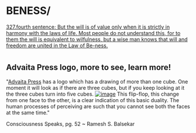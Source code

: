 # <h1>BENESS/</h1>

[327.fourth sentence; But the will is of value only when it is strictly in harmony with the laws of life. Most people do not understand this, for to them the will is equivalent to wilfulness, but a wise man knows that will and freedom are united in the Law of Be-ness.](http://agniyoga.org/ay_en/Supermundane.php)



# <h2>Advaita Press logo, more to see, learn more!</h2>
"[Advaita Press](https://advaita.org/) has a logo which has a drawing of more than one cube. One moment it will look as if there are three cubes, but if you keep looking at it the three cubes turn into five cubes.
[![image](https://www.bing.com/th?id=ODLS.cfe3a6d8-786b-4431-b900-418b161c1f6f&w=32&h=32&o=6&pid=13.1)](https://www.bing.com/th?id=ODLS.cfe3a6d8-786b-4431-b900-418b161c1f6f&w=32&h=32&o=6&pid=13.1)
This flip-flop, this change from one face to the other, is a clear indication of this basic duality.
The human processes of perceiving are such that you cannot see both the faces at the same time."

Consciousness Speaks, pg. 52
~ Ramesh S. Balsekar 

